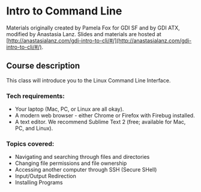 # Intro to Command Line

Materials originally created by Pamela Fox for GDI SF and by GDI ATX, modified by Anastasia Lanz.
Slides and materials are hosted at [http://anastasialanz.com/gdi-intro-to-cli/#/](http://anastasialanz.com/gdi-intro-to-cli/#/).


## Course description

This class will introduce you to the Linux Command Line Interface.

### Tech requirements:

 - Your laptop (Mac, PC, or Linux are all okay).
 - A modern web browser - either Chrome or Firefox with Firebug installed.
 - A text editor. We recommend Sublime Text 2 (free; available for Mac, PC, and Linux).


### Topics covered:

- Navigating and searching through files and directories
- Changing file permissions and file ownership
- Accessing another computer through SSH (Secure SHell)
- Input/Output Redirection
- Installing Programs
